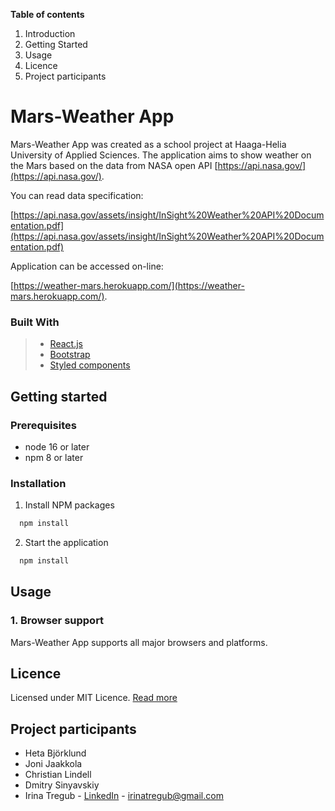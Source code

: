 **Table of contents**

1. Introduction
2. Getting Started
3. Usage
4. Licence
5. Project participants

# Mars-Weather App

Mars-Weather App was created as a school project at Haaga-Helia University of Applied Sciences. The application aims to
show weather on the Mars based on the data from NASA open API [https://api.nasa.gov/](https://api.nasa.gov/).

You can read data specification:

[https://api.nasa.gov/assets/insight/InSight%20Weather%20API%20Documentation.pdf](https://api.nasa.gov/assets/insight/InSight%20Weather%20API%20Documentation.pdf)

Application can be accessed on-line:

[https://weather-mars.herokuapp.com/](https://weather-mars.herokuapp.com/).

### Built With

> - [React.js](https://reactjs.org/)
>- [Bootstrap](https://react-bootstrap.github.io/)
>- [Styled components](https://styled-components.com/)

## Getting started

### Prerequisites

- node 16 or later
- npm 8 or later

### Installation

1. Install NPM packages

 ```sh
   npm install
   ```

2. Start the application

 ```sh
   npm install
   ```

## Usage

### 1. Browser support

Mars-Weather App supports all major browsers and platforms.

## Licence

Licensed under MIT Licence. [Read more](https://choosealicense.com/licenses/mit/)

## Project participants

- Heta Björklund
- Joni Jaakkola
- Christian Lindell
- Dmitry Sinyavskiy
- Irina Tregub - [LinkedIn](https://www.linkedin.com/in/irinatregub/) - irinatregub@gmail.com



